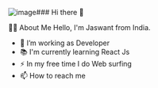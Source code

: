 ![image](https://github.com/JASWANT2001/JASWANT2001/assets/113849693/335f526e-f17e-4e69-99c4-e898dc8e14df)### Hi there 👋

👩‍💻 About Me
Hello, I'm Jaswant from India.

- 🔭 I’m working as Developer
- 📚 I'm currently learning React Js
- ⚡ In my free time I do Web surfing
- 📫 How to reach me 



<!--
**JASWANT2001/JASWANT2001** is a ✨ _special_ ✨ repository because its `README.md` (this file) appears on your GitHub profile.

Here are some ideas to get you started:

- 🔭 I’m currently working on ...
- 🌱 I’m currently learning ...
- 👯 I’m looking to collaborate on ...
- 🤔 I’m looking for help with ...
- 💬 Ask me about ...
- 📫 How to reach me: ...
- 😄 Pronouns: ...
- ⚡ Fun fact: ...
-->
